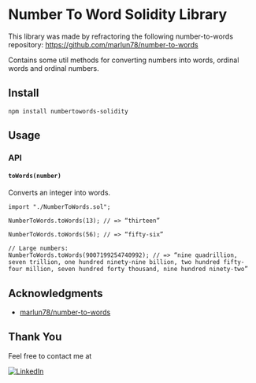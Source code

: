 # Number To Word Solidity Library

This library was made by refractoring the following number-to-words repository:
https://github.com/marlun78/number-to-words

Contains some util methods for converting numbers into words, ordinal words and ordinal numbers.

## Install
`npm install numbertowords-solidity`

## Usage

### API
#### `toWords(number)`
Converts an integer into words.
```solidity
import "./NumberToWords.sol";

NumberToWords.toWords(13); // => “thirteen”

NumberToWords.toWords(56); // => “fifty-six”

// Large numbers:
NumberToWords.toWords(9007199254740992); // => “nine quadrillion, seven trillion, one hundred ninety-nine billion, two hundred fifty-four million, seven hundred forty thousand, nine hundred ninety-two”
```

## Acknowledgments
* [marlun78/number-to-words](https://github.com/marlun78/number-to-words)

## Thank You
Feel free to contact me at

[![LinkedIn][linkedin-shield]][linkedin-url]

<!-- MARKDOWN LINKS & IMAGES -->
<!-- https://www.markdownguide.org/basic-syntax/#reference-style-links -->
[linkedin-shield]: https://img.shields.io/badge/-LinkedIn-black.svg?style=for-the-badge&logo=linkedin&colorB=555
[linkedin-url]: https://www.linkedin.com/in/muhammad-yassin-abd-rahim-057683109/